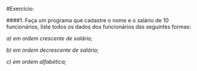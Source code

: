 #Exercício:
 
####1. Faça um programa que cadastre o nome e o salário de 10 funcionários, liste todos os dados dos funcionários das seguintes formas:
 
*a) em ordem crescente de salário;*

*b) em ordem decrescente de salário;*

*c) em ordem alfabética;*
